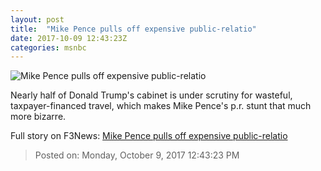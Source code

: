 ```yaml
---
layout: post
title:  "Mike Pence pulls off expensive public-relatio"
date: 2017-10-09 12:43:23Z
categories: msnbc
---
```


![Mike Pence pulls off expensive public-relatio](http://www.msnbc.com/sites/msnbc/files/styles/ratio--1_91-1--1200x630/public/615695280.jpg?itok=g6Myz_aY)

Nearly half of Donald Trump's cabinet is under scrutiny for wasteful, taxpayer-financed travel, which makes Mike Pence's p.r. stunt that much more bizarre.


Full story on F3News: [Mike Pence pulls off expensive public-relatio](http://www.f3nws.com/n/tCksY)

> Posted on: Monday, October 9, 2017 12:43:23 PM
